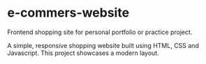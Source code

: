 # e-commers-website
Frontend shopping site for personal portfolio or practice project.
<p>A simple, responsive shopping website built using HTML, CSS and Javascript. This project showcases a modern layout.</p>
